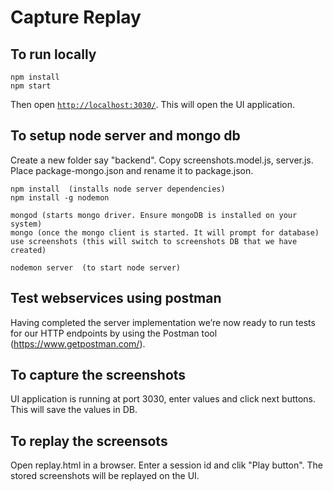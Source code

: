 # Capture Replay

## To run locally

```
npm install
npm start
```

Then open [`http://localhost:3030/`](http://localhost:3030/). This will open the UI application.

## To setup node server and mongo db

Create a new folder say "backend". Copy screenshots.model.js, server.js. Place package-mongo.json and rename it to package.json. 
```
npm install  (installs node server dependencies)
npm install -g nodemon

mongod (starts mongo driver. Ensure mongoDB is installed on your system)
mongo (once the mongo client is started. It will prompt for database)
use screenshots (this will switch to screenshots DB that we have created)

nodemon server  (to start node server)
```
## Test webservices using postman

Having completed the server implementation we’re now ready to run tests for our HTTP endpoints by using the Postman tool (https://www.getpostman.com/).

## To capture the screenshots

UI application is running at port 3030, enter values and click next buttons. This will save the values in DB.

## To replay the screensots

Open replay.html in a browser. Enter a session id and clik "Play button". The stored screenshots will be replayed on the UI.


